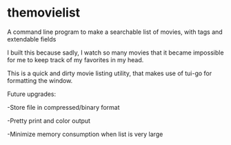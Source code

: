 # themovielist
A command line program to make a searchable list of movies, with tags and extendable fields

I built this because sadly, I watch so many movies that it became impossible for me to keep track of 
my favorites in my head.

This is a quick and dirty movie listing utility, that makes use of tui-go for formatting the window.

Future upgrades:

-Store file in compressed/binary format

-Pretty print and color output

-Minimize memory consumption when list is very large
